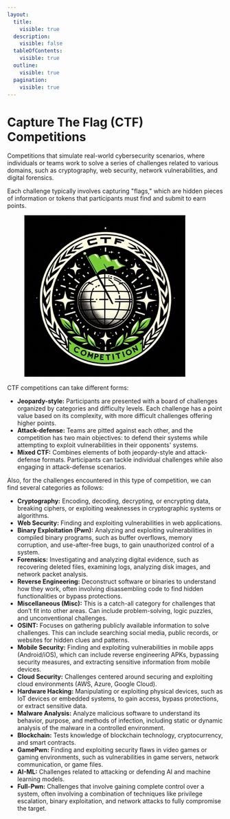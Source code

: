 ```yaml
---
layout:
  title:
    visible: true
  description:
    visible: false
  tableOfContents:
    visible: true
  outline:
    visible: true
  pagination:
    visible: true
---
```


# Capture The Flag (CTF) Competitions

Competitions that simulate real-world cybersecurity scenarios, where individuals or teams work to solve a series of challenges related to various domains, such as cryptography, web security, network vulnerabilities, and digital forensics.&#x20;

Each challenge typically involves capturing "flags," which are hidden pieces of information or tokens that participants must find and submit to earn points.&#x20;

<figure><img src="../.gitbook/assets/image (22).png" alt="" width="375"><figcaption></figcaption></figure>

CTF competitions can take different forms:

* **Jeopardy-style:** Participants are presented with a board of challenges organized by categories and difficulty levels. Each challenge has a point value based on its complexity, with more difficult challenges offering higher points.
* **Attack-defense:** Teams are pitted against each other, and the competition has two main objectives: to defend their systems while attempting to exploit vulnerabilities in their opponents' systems.
* **Mixed CTF:** Combines elements of both jeopardy-style and attack-defense formats. Participants can tackle individual challenges while also engaging in attack-defense scenarios.

Also, for the challenges encountered in this type of competition, we can find several categories as follows:

* **Cryptography:** Encoding, decoding, decrypting, or encrypting data, breaking ciphers, or exploiting weaknesses in cryptographic systems or algorithms.
* **Web Security:** Finding and exploiting vulnerabilities in web applications.
* **Binary Exploitation (Pwn):** Analyzing and exploiting vulnerabilities in compiled binary programs, such as buffer overflows, memory corruption, and use-after-free bugs, to gain unauthorized control of a system.
* **Forensics:** Investigating and analyzing digital evidence, such as recovering deleted files, examining logs, analyzing disk images, and network packet analysis.
* **Reverse Engineering:** Deconstruct software or binaries to understand how they work, often involving disassembling code to find hidden functionalities or bypass protections.
* **Miscellaneous (Misc):** This is a catch-all category for challenges that don’t fit into other areas. Can include problem-solving, logic puzzles, and unconventional challenges.
* **OSINT:** Focuses on gathering publicly available information to solve challenges. This can include searching social media, public records, or websites for hidden clues and patterns.
* **Mobile Security:** Finding and exploiting vulnerabilities in mobile apps (Android/iOS), which can include reverse engineering APKs, bypassing security measures, and extracting sensitive information from mobile devices.
* **Cloud Security:** Challenges centered around securing and exploiting cloud environments (AWS, Azure, Google Cloud).
* **Hardware Hacking:** Manipulating or exploiting physical devices, such as IoT devices or embedded systems, to gain access, bypass protections, or extract sensitive data.
* **Malware Analysis:** Analyze malicious software to understand its behavior, purpose, and methods of infection, including static or dynamic analysis of the malware in a controlled environment.
* **Blockchain:** Tests knowledge of blockchain technology, cryptocurrency, and smart contracts.
* **GamePwn:** Finding and exploiting security flaws in video games or gaming environments, such as vulnerabilities in game servers, network communication, or game files.
* **AI-ML:** Challenges related to attacking or defending AI and machine learning models.
* **Full-Pwn:** Challenges that involve gaining complete control over a system, often involving a combination of techniques like privilege escalation, binary exploitation, and network attacks to fully compromise the target.

